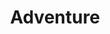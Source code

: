 ---
layout: bootstrap
title: Adventure
description: Adventure Game
permalink: /adventure
Author: Aarush
---